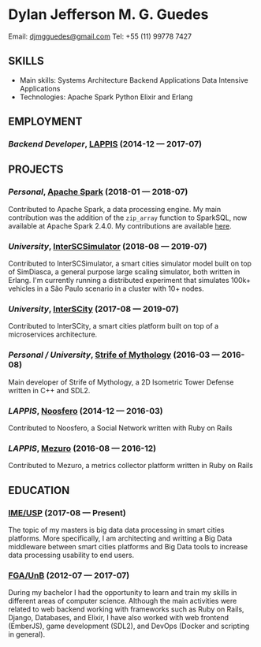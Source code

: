 Dylan Jefferson M. G. Guedes
============
Email: djmgguedes@gmail.com
Tel: +55 (11) 99778 7427




## SKILLS

  - Main skills: Systems Architecture Backend Applications Data Intensive Applications 
  - Technologies: Apache Spark Python Elixir and Erlang 

## EMPLOYMENT

### *Backend Developer*, [LAPPIS](https://github.com/lappis-unb) (2014-12 — 2017-07)




## PROJECTS

### *Personal*, [Apache Spark](https://spark.apache.org/) (2018-01 — 2018-07)


Contributed to Apache Spark, a data processing engine. My main contribution was the addition of the `zip_array` function to SparkSQL, now available at Apache Spark 2.4.0. My contributions are available [here](https://github.com/apache/spark/pulls?q=is%3Apr+is%3Aclosed+author%3ADylanGuedes).

### *University*, [InterSCSimulator](https://github.com/DylanGuedes/interscsimulator-blue) (2018-08 — 2019-07)


Contributed to InterSCSimulator, a smart cities simulator model built on top of SimDiasca, a general purpose large scaling simulator, both written in Erlang. I'm currently running a distributed experiment that simulates 100k+ vehicles in a São Paulo scenario in a cluster with 10+ nodes.

### *University*, [InterSCity](https://gitlab.com/interscity/interscity-platform) (2017-08 — 2019-07)


Contributed to InterSCity, a smart cities platform built on top of a microservices architecture.

### *Personal / University*, [Strife of Mythology](https://github.com/StrifeOfMythologyTD/SoMTD) (2016-03 — 2016-08)


Main developer of Strife of Mythology, a 2D Isometric Tower Defense written in C++ and SDL2.

### *LAPPIS*, [Noosfero](http://noosfero.org) (2014-12 — 2016-03)


Contributed to Noosfero, a Social Network written with Ruby on Rails

### *LAPPIS*, [Mezuro](http://mezuro.org) (2016-08 — 2016-12)


Contributed to Mezuro, a metrics collector platform written in Ruby on Rails



## EDUCATION

### [IME/USP](https://www.ime.usp.br/) (2017-08 — Present)

The topic of my masters is big data data processing in smart cities platforms. More specifically, I am architecting and writting a Big Data middleware between smart cities platforms and Big Data tools to increase data processing usability to end users.


### [FGA/UnB](https://unb.br/) (2012-07 — 2017-07)

During my bachelor I had the opportunity to learn and train my skills in different areas of computer science. Although the main activities were related to web backend working with frameworks such as Ruby on Rails, Django, Databases, and Elixir, I have also worked with web frontend (EmberJS), game development (SDL2), and DevOps (Docker and scripting in general).












